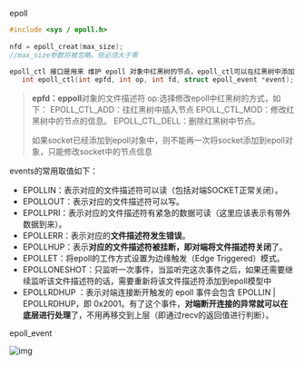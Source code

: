  epoll

```c
#include <sys / epoll.h>
 
nfd = epoll_creat(max_size);
//max_size参数将被忽略，但必须大于零

```



```c
epoll_ctl 接口是用来 维护 epoll 对象中红黑树的节点，epoll_ctl可以在红黑树中添加，删除，修改节点。
   int epoll_ctl(int epfd, int op, int fd, struct epoll_event *event);

```

> **epfd：eppoll**对象的文件描述符
> op:选择修改epoll中红黑树的方式，如下：
>   EPOLL_CTL_ADD：往红黑树中插入节点
>   EPOLL_CTL_MOD：修改红黑树中的节点的信息。
>   EPOLL_CTL_DELL：删除红黑树中节点。
>
> 如果socket已经添加到epoll对象中，则不能再一次将socket添加到epoll对象，只能修改socket中的节点信息





events的常用取值如下：

- EPOLLIN：表示对应的文件描述符可以读（包括对端SOCKET正常关闭）。
- EPOLLOUT：表示对应的文件描述符可以写。
- EPOLLPRI：表示对应的文件描述符有紧急的数据可读（这里应该表示有带外数据到来）。
- EPOLLERR：表示对应的**文件描述符发生错误**。
- EPOLLHUP：表示**对应的文件描述符被挂断，即对端将文件描述符关闭**了。
- EPOLLET：将epoll的工作方式设置为边缘触发（Edge Triggered）模式。
- EPOLLONESHOT：只监听一次事件，当监听完这次事件之后，如果还需要继续监听该文件描述符的话，需要重新将该文件描述符添加到epoll模型中
-  EPOLLRDHUP ：表示对端连接断开触发的 epoll 事件会包含 EPOLLIN | EPOLLRDHUP，即 0x2001。有了这个事件，**对端断开连接的异常就可以在底层进行处理**了，不用再移交到上层（即通过recv的返回值进行判断）。



epoll_event

![img](https://img-blog.csdnimg.cn/2ae44bc55ab84a368a4fba05adbabb71.png)